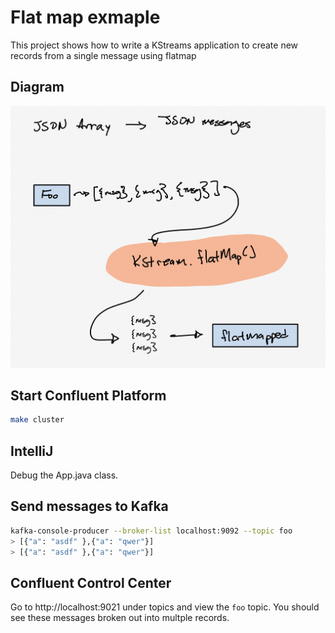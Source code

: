 # Flat map exmaple

This project shows how to write a KStreams application to create new records from a single message using flatmap

## Diagram
![diagram](./diagram.png)

## Start Confluent Platform

```bash
make cluster
```

## IntelliJ

Debug the App.java class.

## Send messages to Kafka

```bash
kafka-console-producer --broker-list localhost:9092 --topic foo
> [{"a": "asdf" },{"a": "qwer"}]
> [{"a": "asdf" },{"a": "qwer"}]

```

## Confluent Control Center

Go to http://localhost:9021 under topics and view the `foo` topic. You should see these messages broken out into multple records.
